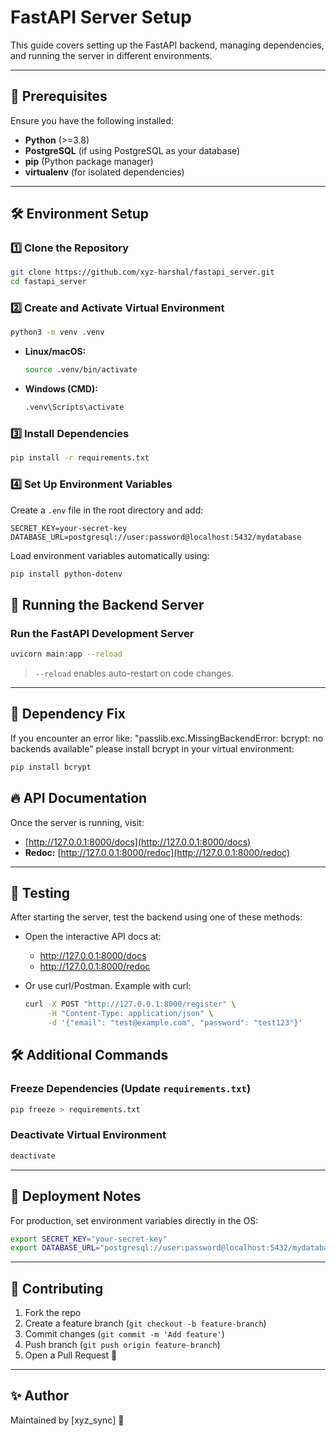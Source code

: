 # FastAPI Server Setup

This guide covers setting up the FastAPI backend, managing dependencies, and running the server in different environments.

---

## 🚀 Prerequisites

Ensure you have the following installed:

- **Python** (>=3.8)
- **PostgreSQL** (if using PostgreSQL as your database)
- **pip** (Python package manager)
- **virtualenv** (for isolated dependencies)

---

## 🛠️ Environment Setup

### 1️⃣ **Clone the Repository**

```sh
git clone https://github.com/xyz-harshal/fastapi_server.git
cd fastapi_server
```

### 2️⃣ **Create and Activate Virtual Environment**

```sh
python3 -m venv .venv
```

- **Linux/macOS:**
  ```sh
  source .venv/bin/activate
  ```
- **Windows (CMD):**
  ```sh
  .venv\Scripts\activate
  ```

### 3️⃣ **Install Dependencies**

```sh
pip install -r requirements.txt
```

### 4️⃣ **Set Up Environment Variables**

Create a `.env` file in the root directory and add:

```
SECRET_KEY=your-secret-key
DATABASE_URL=postgresql://user:password@localhost:5432/mydatabase
```

Load environment variables automatically using:

```sh
pip install python-dotenv
```

## 🎯 Running the Backend Server

### **Run the FastAPI Development Server**

```sh
uvicorn main:app --reload
```

> `--reload` enables auto-restart on code changes.

---

## 🔧 Dependency Fix

If you encounter an error like:
  "passlib.exc.MissingBackendError: bcrypt: no backends available"
please install bcrypt in your virtual environment:
```sh
pip install bcrypt
```

## 🔥 API Documentation

Once the server is running, visit:

- &#x20;[http://127.0.0.1:8000/docs](http://127.0.0.1:8000/docs)
- **Redoc:** [http://127.0.0.1:8000/redoc](http://127.0.0.1:8000/redoc)

---

## 🧪 Testing

After starting the server, test the backend using one of these methods:

- Open the interactive API docs at:
  - http://127.0.0.1:8000/docs
  - http://127.0.0.1:8000/redoc

- Or use curl/Postman. Example with curl:
  ```sh
  curl -X POST "http://127.0.0.1:8000/register" \
       -H "Content-Type: application/json" \
       -d '{"email": "test@example.com", "password": "test123"}'
  ```

## 🛠️ Additional Commands

### **Freeze Dependencies (Update `requirements.txt`)**

```sh
pip freeze > requirements.txt
```

### **Deactivate Virtual Environment**

```sh
deactivate
```

---

## 🎯 Deployment Notes

For production, set environment variables directly in the OS:

```sh
export SECRET_KEY="your-secret-key"
export DATABASE_URL="postgresql://user:password@localhost:5432/mydatabase"
```

---

## 🤝 Contributing

1. Fork the repo
2. Create a feature branch (`git checkout -b feature-branch`)
3. Commit changes (`git commit -m 'Add feature'`)
4. Push branch (`git push origin feature-branch`)
5. Open a Pull Request 🚀

---

## ✨ Author

Maintained by [xyz\_sync] 🚀

